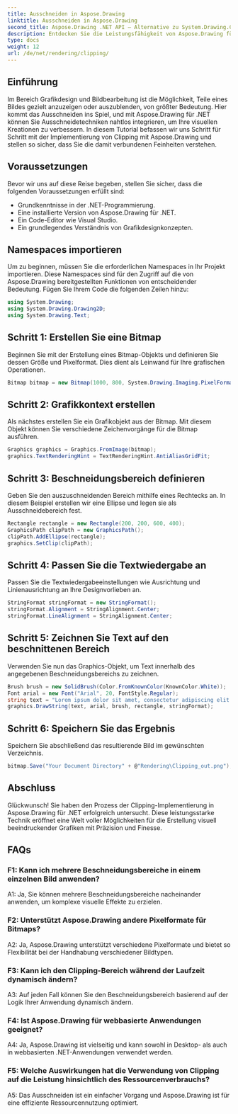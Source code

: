 ```yaml
---
title: Ausschneiden in Aspose.Drawing
linktitle: Ausschneiden in Aspose.Drawing
second_title: Aspose.Drawing .NET API – Alternative zu System.Drawing.Common
description: Entdecken Sie die Leistungsfähigkeit von Aspose.Drawing für .NET mit diesem Schritt-für-Schritt-Tutorial zur Implementierung von Clipping für verbessertes Grafikdesign.
type: docs
weight: 12
url: /de/net/rendering/clipping/
---
```

## Einführung

Im Bereich Grafikdesign und Bildbearbeitung ist die Möglichkeit, Teile eines Bildes gezielt anzuzeigen oder auszublenden, von größter Bedeutung. Hier kommt das Ausschneiden ins Spiel, und mit Aspose.Drawing für .NET können Sie Ausschneidetechniken nahtlos integrieren, um Ihre visuellen Kreationen zu verbessern. In diesem Tutorial befassen wir uns Schritt für Schritt mit der Implementierung von Clipping mit Aspose.Drawing und stellen so sicher, dass Sie die damit verbundenen Feinheiten verstehen.

## Voraussetzungen

Bevor wir uns auf diese Reise begeben, stellen Sie sicher, dass die folgenden Voraussetzungen erfüllt sind:

- Grundkenntnisse in der .NET-Programmierung.
- Eine installierte Version von Aspose.Drawing für .NET.
- Ein Code-Editor wie Visual Studio.
- Ein grundlegendes Verständnis von Grafikdesignkonzepten.

## Namespaces importieren

Um zu beginnen, müssen Sie die erforderlichen Namespaces in Ihr Projekt importieren. Diese Namespaces sind für den Zugriff auf die von Aspose.Drawing bereitgestellten Funktionen von entscheidender Bedeutung. Fügen Sie Ihrem Code die folgenden Zeilen hinzu:

```csharp
using System.Drawing;
using System.Drawing.Drawing2D;
using System.Drawing.Text;
```

## Schritt 1: Erstellen Sie eine Bitmap

Beginnen Sie mit der Erstellung eines Bitmap-Objekts und definieren Sie dessen Größe und Pixelformat. Dies dient als Leinwand für Ihre grafischen Operationen. 

```csharp
Bitmap bitmap = new Bitmap(1000, 800, System.Drawing.Imaging.PixelFormat.Format32bppPArgb);
```

## Schritt 2: Grafikkontext erstellen

Als nächstes erstellen Sie ein Grafikobjekt aus der Bitmap. Mit diesem Objekt können Sie verschiedene Zeichenvorgänge für die Bitmap ausführen.

```csharp
Graphics graphics = Graphics.FromImage(bitmap);
graphics.TextRenderingHint = TextRenderingHint.AntiAliasGridFit;
```

## Schritt 3: Beschneidungsbereich definieren

Geben Sie den auszuschneidenden Bereich mithilfe eines Rechtecks an. In diesem Beispiel erstellen wir eine Ellipse und legen sie als Ausschneidebereich fest.

```csharp
Rectangle rectangle = new Rectangle(200, 200, 600, 400);
GraphicsPath clipPath = new GraphicsPath();
clipPath.AddEllipse(rectangle);
graphics.SetClip(clipPath);
```

## Schritt 4: Passen Sie die Textwiedergabe an

Passen Sie die Textwiedergabeeinstellungen wie Ausrichtung und Linienausrichtung an Ihre Designvorlieben an.

```csharp
StringFormat stringFormat = new StringFormat();
stringFormat.Alignment = StringAlignment.Center;
stringFormat.LineAlignment = StringAlignment.Center;
```

## Schritt 5: Zeichnen Sie Text auf den beschnittenen Bereich

Verwenden Sie nun das Graphics-Objekt, um Text innerhalb des angegebenen Beschneidungsbereichs zu zeichnen.

```csharp
Brush brush = new SolidBrush(Color.FromKnownColor(KnownColor.White));
Font arial = new Font("Arial", 20, FontStyle.Regular);
string text = "Lorem ipsum dolor sit amet, consectetur adipiscing elit. ..."; // (Text der Kürze halber gekürzt)
graphics.DrawString(text, arial, brush, rectangle, stringFormat);
```

## Schritt 6: Speichern Sie das Ergebnis

Speichern Sie abschließend das resultierende Bild im gewünschten Verzeichnis.

```csharp
bitmap.Save("Your Document Directory" + @"Rendering\Clipping_out.png");
```

## Abschluss

Glückwunsch! Sie haben den Prozess der Clipping-Implementierung in Aspose.Drawing für .NET erfolgreich untersucht. Diese leistungsstarke Technik eröffnet eine Welt voller Möglichkeiten für die Erstellung visuell beeindruckender Grafiken mit Präzision und Finesse.

## FAQs

### F1: Kann ich mehrere Beschneidungsbereiche in einem einzelnen Bild anwenden?

A1: Ja, Sie können mehrere Beschneidungsbereiche nacheinander anwenden, um komplexe visuelle Effekte zu erzielen.

### F2: Unterstützt Aspose.Drawing andere Pixelformate für Bitmaps?

A2: Ja, Aspose.Drawing unterstützt verschiedene Pixelformate und bietet so Flexibilität bei der Handhabung verschiedener Bildtypen.

### F3: Kann ich den Clipping-Bereich während der Laufzeit dynamisch ändern?

A3: Auf jeden Fall können Sie den Beschneidungsbereich basierend auf der Logik Ihrer Anwendung dynamisch ändern.

### F4: Ist Aspose.Drawing für webbasierte Anwendungen geeignet?

A4: Ja, Aspose.Drawing ist vielseitig und kann sowohl in Desktop- als auch in webbasierten .NET-Anwendungen verwendet werden.

### F5: Welche Auswirkungen hat die Verwendung von Clipping auf die Leistung hinsichtlich des Ressourcenverbrauchs?

A5: Das Ausschneiden ist ein einfacher Vorgang und Aspose.Drawing ist für eine effiziente Ressourcennutzung optimiert.